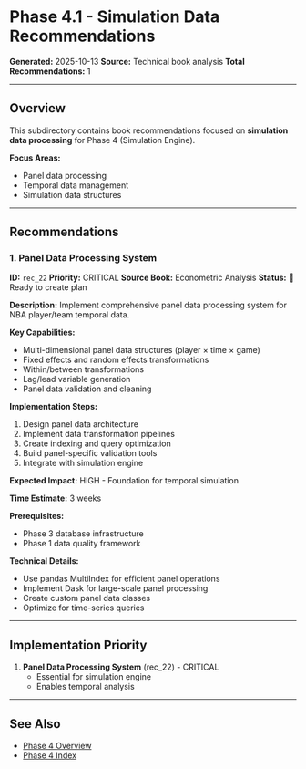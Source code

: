 # Phase 4.1 - Simulation Data Recommendations

**Generated:** 2025-10-13
**Source:** Technical book analysis
**Total Recommendations:** 1

---

## Overview

This subdirectory contains book recommendations focused on **simulation data processing** for Phase 4 (Simulation Engine).

**Focus Areas:**
- Panel data processing
- Temporal data management
- Simulation data structures

---

## Recommendations

### 1. Panel Data Processing System

**ID:** `rec_22`
**Priority:** CRITICAL
**Source Book:** Econometric Analysis
**Status:** 📝 Ready to create plan

**Description:**
Implement comprehensive panel data processing system for NBA player/team temporal data.

**Key Capabilities:**
- Multi-dimensional panel data structures (player × time × game)
- Fixed effects and random effects transformations
- Within/between transformations
- Lag/lead variable generation
- Panel data validation and cleaning

**Implementation Steps:**
1. Design panel data architecture
2. Implement data transformation pipelines
3. Create indexing and query optimization
4. Build panel-specific validation tools
5. Integrate with simulation engine

**Expected Impact:** HIGH - Foundation for temporal simulation

**Time Estimate:** 3 weeks

**Prerequisites:**
- Phase 3 database infrastructure
- Phase 1 data quality framework

**Technical Details:**
- Use pandas MultiIndex for efficient panel operations
- Implement Dask for large-scale panel processing
- Create custom panel data classes
- Optimize for time-series queries

---

## Implementation Priority

1. **Panel Data Processing System** (rec_22) - CRITICAL
   - Essential for simulation engine
   - Enables temporal analysis

---

## See Also

- [Phase 4 Overview](/Users/ryanranft/nba-simulator-aws/docs/phases/phase_4/)
- [Phase 4 Index](../BOOK_RECOMMENDATIONS_INDEX.md)





